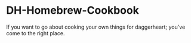 # DH-Homebrew-Cookbook
If you want to go about cooking your own things for daggerheart; you've come to the right place.
